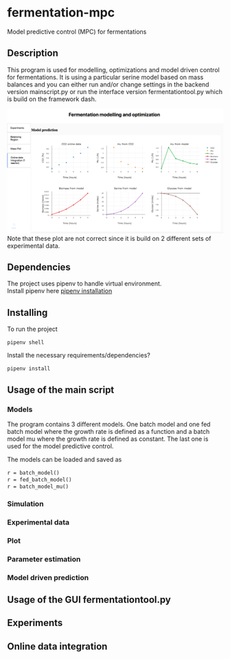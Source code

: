# fermentation-mpc
Model predictive control (MPC) for fermentations

## Description
This program is used for modelling, optimizations and model driven control for fermentations. It is using a particular serine model based on
mass balances and you can either run and/or change settings in the backend version mainscript.py or run the interface
version fermentationtool.py which is build on the framework dash.

![](/images/interface.png)
Note that these plot are not correct since it is build on 2 different sets of experimental data.

## Dependencies
The project uses pipenv to handle virtual environment. <br />
Install pipenv here [pipenv installation](https://github.com/pypa/pipenv#installation)

## Installing

To run the project
```
pipenv shell
```

Install the necessary requirements/dependencies?
```
pipenv install
```

## Usage of the main script

### Models
The program contains 3 different models. One batch model and one fed batch model where the growth rate is defined as
a function and a batch model mu where the growth rate is defined as constant. The last one is used for the model predictive control.

The models can be loaded and saved as
```
r = batch_model()
r = fed_batch_model()
r = batch_model_mu()
```

### Simulation

### Experimental data

### Plot

### Parameter estimation

### Model driven prediction

## Usage of the GUI fermentationtool.py

## Experiments

## Online data integration









